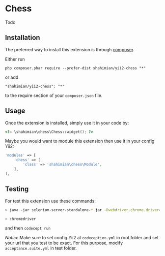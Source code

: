 Chess
=====
Todo

Installation
------------

The preferred way to install this extension is through [composer](http://getcomposer.org/download/).

Either run

```
php composer.phar require --prefer-dist shahimian/yii2-chess "*"
```

or add

```
"shahimian/yii2-chess": "*"
```

to the require section of your `composer.json` file.


Usage
-----

Once the extension is installed, simply use it in your code by:

```php
<?= \shahimian\chess\Chess::widget(); ?>
```

Maybe you would want to module this extension then use it in your config Yii2:

```php
'modules' => [
    'chess' => [
        'class' => 'shahimian\chess\Module',
    ],
],
```
Testing
-------
For test this extension use these commands:
```bash
> java -jar selenium-server-standalone-*.jar -Dwebdriver.chrome.driver=chromedriver -port 4444

> chromedriver
```
and then `codecept run`

*Notice* Make sure to set config Yii2 at `codeception.yml` in root folder and set your url that you test to be exact. For this purpose, modify `acceptance.suite.yml` in test folder.

